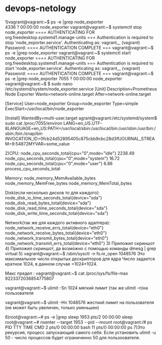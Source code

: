 # devops-netology
1)vagrant@vagrant:~$ ps -e |grep node_exporter   
   4336 ?        00:00:00 node_exporter
vagrant@vagrant:~$ systemctl stop node_exporter
==== AUTHENTICATING FOR org.freedesktop.systemd1.manage-units ===
Authentication is required to stop 'node_exporter.service'.
Authenticating as: vagrant,,, (vagrant)
Password: 
==== AUTHENTICATION COMPLETE ===
vagrant@vagrant:~$ ps -e |grep node_exporter
vagrant@vagrant:~$ systemctl start node_exporter
==== AUTHENTICATING FOR org.freedesktop.systemd1.manage-units ===
Authentication is required to start 'node_exporter.service'.
Authenticating as: vagrant,,, (vagrant)
Password: 
==== AUTHENTICATION COMPLETE ===
vagrant@vagrant:~$ ps -e |grep node_exporter
   7055 ?        00:00:00 node_exporter
vagrant@vagrant:~$ 
$ sudo nano /etc/systemd/system/node_exporter.service
[Unit]
Description=Prometheus Node Exporter
Wants=network-online.target
After=network-online.target

[Service]
User=node_exporter
Group=node_exporter
Type=simple
ExecStart=/usr/local/bin/node_exporter

[Install]
WantedBy=multi-user.target
agrant@vagrant:/etc/systemd/system$ sudo cat /proc/7055/environ
LANG=en_US.UTF-8LANGUAGE=en_US:PATH=/usr/local/sbin:/usr/local/bin:/usr/sbin:/usr/bin:/sbin:/bin:/snap/bin
INVOCATION_ID=0fcb24d52895405c875cbb9cbc28d3ffJOURNAL_STREAM=9:54872MYVAR=some_value

2)CPU:
    node_cpu_seconds_total{cpu="0",mode="idle"} 2238.49
    node_cpu_seconds_total{cpu="0",mode="system"} 16.72
    node_cpu_seconds_total{cpu="0",mode="user"} 6.86
    process_cpu_seconds_total
    
Memory:
    node_memory_MemAvailable_bytes 
    node_memory_MemFree_bytes
    node_memory_MemTotal_bytes
    
Disk(если несколько дисков то для каждого):
    node_disk_io_time_seconds_total{device="sda"} 
    node_disk_read_bytes_total{device="sda"} 
    node_disk_read_time_seconds_total{device="sda"} 
    node_disk_write_time_seconds_total{device="sda"}
    
Network(так же для каждого активного адаптера):
    node_network_receive_errs_total{device="eth0"} 
    node_network_receive_bytes_total{device="eth0"} 
    node_network_transmit_bytes_total{device="eth0"}
    node_network_transmit_errs_total{device="eth0"}
 3) Приложил скриншот
 4) Приложил скриншот, да возможно с помощью команды dmesg | grep virtual
 5) vagrant@vagrant:~$ /sbin/sysctl -n fs.nr_open
1048576
Это максимальное число открытых дескрипторов для ядра
Число задается кратное 1024, в данном случае =1024*1024. 

Макс предел :
vagrant@vagrant:~$ cat /proc/sys/fs/file-max
9223372036854775807

vagrant@vagrant:~$ ulimit -Sn
1024
мягкий лимит (так же ulimit -n)на пользователя

vagrant@vagrant:~$ ulimit -Hn
1048576
жесткий лимит на пользователя (не может быть увеличен, только уменьшен)

6)root@vagrant:~# ps -e |grep sleep
   1953 pts/2    00:00:00 sleep
root@vagrant:~# nsenter --target 1953 --pid --mount
root@vagrant:/# ps
    PID TTY          TIME CMD
      2 pts/0    00:00:00 bash
     11 pts/0    00:00:00 ps
  7)Это рекурсия, процесс запускающий самого себя.
  Если установить ulimit -u 50 - число процессов будет ограниченно 50 для пользоователя. 


